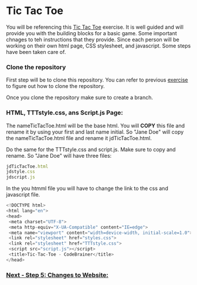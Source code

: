 # Tic Tac Toe
You will be referencing this [Tic Tac Toe](https://www.codebrainer.com/blog/tic-tac-toe-javascript-game) exercise. It is well guided and will provide you with the building blocks for a basic game. Some important chnages to teh instructions that they provide. Since each person will be working on their own html page, CSS stylesheet, and javascript. Some steps have been taken care of.    

 
### Clone the repository
First step will be to clone this repository. You can refer to previous [exercise](https://github.com/TechCohort14/TA100-GitFlowWebsite/blob/main/4_CloneWebsite.md) to figure out how to clone the repository. 

Once you clone the repository make sure to create a branch. 

### HTML, TTTstyle.css, ans Script.js Page:
The nameTicTacToe.html will be the base html. You will **COPY** this file and rename it by using your first and last name initial. So "Jane Doe" will copy the nameTicTacToe.html file and rename it jdTicTacToe.html. 

Do the same for the TTTstyle.css and script.js. Make sure to copy and rename. So "Jane Doe" will have three files:

```js
jdTicTacToe.html
jdstyle.css
jdscript.js
```
In the you htmml file you will have to change the link to the css and javascript file. 

```js
<!DOCTYPE html>
<html lang="en">
<head>
 <meta charset="UTF-8">
 <meta http-equiv="X-UA-Compatible" content="IE=edge">
 <meta name="viewport" content="width=device-width, initial-scale=1.0">
 <link rel="stylesheet" href="styles.css">
 <link rel="stylesheet" href="TTTstyle.css"> 
 <script src="script.js"></script>
 <title>Tic-Tac-Toe - CodeBrainer</title>
</head>
```


### [Next - Step 5: Changes to Website:](5_MakeChangesToWebsite.md)

